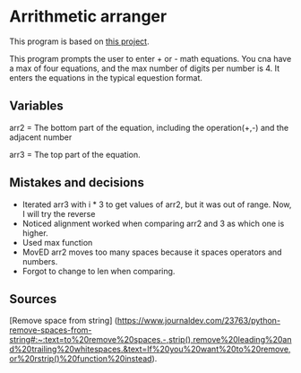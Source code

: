 # Arrithmetic arranger
This program is based on [this project](https://www.freecodecamp.org/learn/scientific-computing-with-python/scientific-computing-with-python-projects/arithmetic-formatter). 

This program prompts the user to enter + or - math equations. You cna have a max of four equations, and the max number of digits  per number is 4. It enters the equations in the typical equestion format. 

## Variables

arr2 = The bottom part of the equation, including the operation(+,-) and the adjacent number

arr3 = The top part of the equation.

## Mistakes and decisions
- Iterated arr3 with i * 3 to get values of arr2, but it was out of range. Now, I will try the reverse
- Noticed alignment worked when comparing arr2 and 3 as which one is higher. 
- Used max function
- MovED arr2 moves too many spaces because it spaces operators and numbers.
- Forgot to change to len when comparing.


## Sources
[Remove space from string] (https://www.journaldev.com/23763/python-remove-spaces-from-string#:~:text=to%20remove%20spaces.-,strip(),remove%20leading%20and%20trailing%20whitespaces.&text=If%20you%20want%20to%20remove,or%20rstrip()%20function%20instead).
